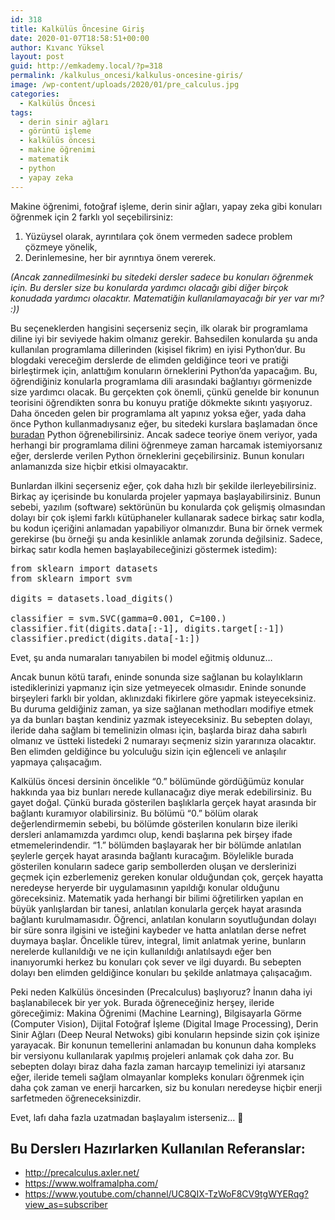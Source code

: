 ```yaml
---
id: 318
title: Kalkülüs Öncesine Giriş
date: 2020-01-07T18:58:51+00:00
author: Kıvanc Yüksel
layout: post
guid: http://emkademy.local/?p=318
permalink: /kalkulus_oncesi/kalkulus-oncesine-giris/
image: /wp-content/uploads/2020/01/pre_calculus.jpg
categories:
  - Kalkülüs Öncesi
tags:
  - derin sinir ağları
  - görüntü işleme
  - kalkülüs öncesi
  - makine öğrenimi
  - matematik
  - python
  - yapay zeka
---
```

Makine öğrenimi, fotoğraf işleme, derin sinir ağları, yapay zeka gibi konuları öğrenmek için 2 farklı yol seçebilirsiniz:

  1. Yüzüysel olarak, ayrıntılara çok önem vermeden sadece problem çözmeye yönelik,
  2. Derinlemesine, her bir ayrıntıya önem vererek.

<p class="has-text-align-left">
  <em>(Ancak zannedilmesinki bu sitedeki dersler sadece bu konuları öğrenmek için. Bu dersler size bu konularda yardımcı olacağı gibi diğer birçok konudada yardımcı olacaktır. Matematiğin kullanılamayacağı bir yer var mı? :))</em>
</p>

Bu seçeneklerden hangisini seçerseniz seçin, ilk olarak bir programlama diline iyi bir seviyede hakim olmanız gerekir. Bahsedilen konularda şu anda kullanılan programlama dillerinden (kişisel fikrim) en iyisi Python&#8217;dur. Bu blogdaki vereceğim derslerde de elimden geldiğince teori ve pratiği birleştirmek için, anlattığım konuların örneklerini Python&#8217;da yapacağım. Bu, öğrendiğiniz konularla programlama dili arasındaki bağlantıyı görmenizde size yardımcı olacak. Bu gerçekten çok önemli, çünkü genelde bir konunun teorisini öğrendikten sonra bu konuyu pratiğe dökmekte sıkıntı yaşıyoruz. Daha önceden gelen bir programlama alt yapınız yoksa eğer, yada daha önce Python kullanmadıysanız eğer, bu sitedeki kurslara başlamadan önce [buradan](https://www.youtube.com/channel/UC8QIX-TzWoF8CV9tgWYERqg?view_as=subscriber) Python öğrenebilirsiniz. Ancak sadece teoriye önem veriyor, yada herhangi bir programlama dilini öğrenmeye zaman harcamak istemiyorsanız eğer, derslerde verilen Python örneklerini geçebilirsiniz. Bunun konuları anlamanızda size hiçbir etkisi olmayacaktır.

Bunlardan ilkini seçerseniz eğer, çok daha hızlı bir şekilde ilerleyebilirsiniz. Birkaç ay içerisinde bu konularda projeler yapmaya başlayabilirsiniz. Bunun sebebi, yazılım (software) sektörünün bu konularda çok gelişmiş olmasından dolayı bir çok işlemi farklı kütüphaneler kullanarak sadece birkaç satır kodla, bu kodun içeriğini anlamadan yapabiliyor olmanızdır. Buna bir örnek vermek gerekirse (bu örneği şu anda kesinlikle anlamak zorunda değilsiniz. Sadece, birkaç satır kodla hemen başlayabileceğinizi göstermek istedim):

<pre class="EnlighterJSRAW" data-enlighter-language="python" data-enlighter-theme="" data-enlighter-highlight="" data-enlighter-linenumbers="" data-enlighter-lineoffset="" data-enlighter-title="" data-enlighter-group="">from sklearn import datasets
from sklearn import svm

digits = datasets.load_digits()

classifier = svm.SVC(gamma=0.001, C=100.)
classifier.fit(digits.data[:-1], digits.target[:-1])
classifier.predict(digits.data[-1:])</pre>

Evet, şu anda numaraları tanıyabilen bi model eğitmiş oldunuz&#8230;

Ancak bunun kötü tarafı, eninde sonunda size sağlanan bu kolaylıkların istediklerinizi yapmanız için size yetmeyecek olmasıdır. Eninde sonunde birşeyleri farklı bir yoldan, aklınızdaki fikirlere göre yapmak isteyeceksiniz. Bu duruma geldiğiniz zaman, ya size sağlanan methodları modifiye etmek ya da bunları baştan kendiniz yazmak isteyeceksiniz. Bu sebepten dolayı, ileride daha sağlam bi temelinizin olması için, başlarda biraz daha sabırlı olmanız ve üstteki listedeki 2 numarayı seçmeniz sizin yararınıza olacaktır. Ben elimden geldiğince bu yolculuğu sizin için eğlenceli ve anlaşılır yapmaya çalışacağım. 

Kalkülüs öncesi dersinin öncelikle &#8220;0.&#8221; bölümünde gördüğümüz konular hakkında yaa biz bunları nerede kullanacağız diye merak edebilirsiniz. Bu gayet doğal. Çünkü burada gösterilen başlıklarla gerçek hayat arasında bir bağlantı kuramıyor olabilirsiniz. Bu bölümü &#8220;0.&#8221; bölüm olarak değerlendirmemin sebebi, bu bölümde gösterilen konuların bize ileriki dersleri anlamamızda yardımcı olup, kendi başlarına pek birşey ifade etmemelerindendir. &#8220;1.&#8221; bölümden başlayarak her bir bölümde anlatılan şeylerle gerçek hayat arasında bağlantı kuracağım. Böylelikle burada gösterilen konuların sadece garip sembollerden oluşan ve derslerinizi geçmek için ezberlemeniz gereken konular olduğundan çok, gerçek hayatta neredeyse heryerde bir uygulamasının yapıldığı konular olduğunu göreceksiniz. Matematik yada herhangi bir bilimi öğretilirken yapılan en büyük yanlışlardan bir tanesi, anlatılan konularla gerçek hayat arasında bağlantı kurulmamasıdır. Öğrenci, anlatılan konuların soyutluğundan dolayı bir süre sonra ilgisini ve isteğini kaybeder ve hatta anlatılan derse nefret duymaya başlar. Öncelikle türev, integral, limit anlatmak yerine, bunların nerelerde kullanıldığı ve ne için kullanıldığı anlatılsaydı eğer ben inanıyorumki herkez bu konuları çok sever ve ilgi duyardı. Bu sebepten dolayı ben elimden geldiğince konuları bu şekilde anlatmaya çalışacağım.

Peki neden Kalkülüs öncesinden (Precalculus) başlıyoruz? İnanın daha iyi başlanabilecek bir yer yok. Burada öğreneceğiniz herşey, ileride göreceğimiz: Makina Öğrenimi (Machine Learning), Bilgisayarla Görme (Computer Vision), Dijital Fotoğraf İşleme (Digital Image Processing), Derin Sinir Ağları (Deep Neural Netwoks) gibi konuların hepsinde sizin çok işinize yarayacak. Bir konunun temellerini anlamadan bu konunun daha kompleks bir versiyonu kullanılarak yapılmış projeleri anlamak çok daha zor. Bu sebepten dolayı biraz daha fazla zaman harcayıp temelinizi iyi atarsanız eğer, ileride temeli sağlam olmayanlar kompleks konuları öğrenmek için daha çok zaman ve enerji harcarken, siz bu konuları neredeyse hiçbir enerji sarfetmeden öğreneceksinizdir.

Evet, lafı daha fazla uzatmadan başlayalım isterseniz&#8230; 🙂

## Bu Derslerı Hazırlarken Kullanılan Referanslar:

  * <http://precalculus.axler.net/>
  * <https://www.wolframalpha.com/>
  * <https://www.youtube.com/channel/UC8QIX-TzWoF8CV9tgWYERqg?view_as=subscriber>
